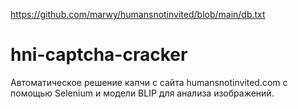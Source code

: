 https://github.com/marwy/humansnotinvited/blob/main/db.txt
# hni-captcha-cracker
Автоматическое решение капчи с сайта humansnotinvited.com с помощью Selenium и модели BLIP для анализа изображений.
